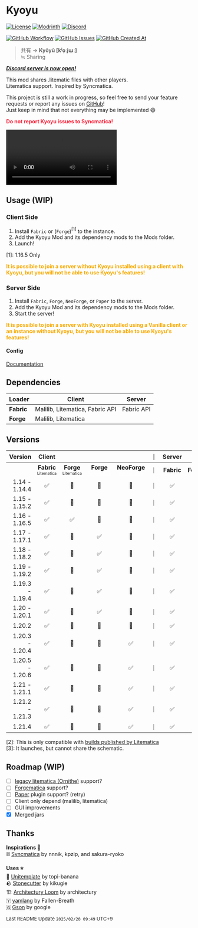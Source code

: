 # Kyoyu

[![License](https://img.shields.io/github/license/Vulpeus-Server/kyoyu)](http://www.gnu.org/licenses/lgpl-3.0.html)
[![Modrinth](https://img.shields.io/modrinth/dt/VozTPxB4?label=Modrinth%20Downloads)](https://modrinth.com/mod/VozTPxB4)
[![Discord](https://img.shields.io/discord/1331335879469563914?logo=Discord)](https://discord.gg/RcqXRsVcSr)

[![GitHub Workflow](https://github.com/Vulpeus-Server/kyoyu/actions/workflows/gradle.yml/badge.svg)](https://github.com/Vulpeus-Server/kyoyu/actions/workflows/gradle.yml)
[![GitHub Issues](https://img.shields.io/github/issues/Vulpeus-Server/kyoyu)](https://github.com/Vulpeus-Server/kyoyu/issues)
[![GitHub Created At](https://img.shields.io/github/created-at/Vulpeus-Server/kyoyu)](https://github.com/Vulpeus-Server/kyoyu)

> 共有 -> **Kyōyū [kʲo̞ːjɯ̟ː]**<br>
> ≒ Sharing

***[Discord server is now open!](https://discord.gg/RcqXRsVcSr)***

This mod shares .litematic files with other players.<br>
Litematica support. Inspired by Syncmatica.

This project is still a work in progress, so feel free to send your feature requests or report any issues on [GitHub](https://github.com/Vulpeus-Server/kyoyu/issues)! <br>
Just keep in mind that not everything may be implemented 😄

<strong><font color=#ff223a>Do not report Kyoyu issues to Syncmatica!</font></strong>

<video src="https://github.com/user-attachments/assets/74d1d7f8-9d13-4886-aa26-96ae8849e093" controls="true"></video>

## Usage (WIP)

### Client Side

1. Install `Fabric` or (`Forge`)<a><sup>[1]</sup></a> to the instance.
2. Add the Kyoyu Mod and its dependency mods to the Mods folder.
3. Launch!

<a>[1]</a>: 1.16.5 Only

<b><font color=#F9AA00>It is possible to join a server without Kyoyu installed using a client with Kyoyu, but you will not be able to use Kyoyu's features!</font></b>

### Server Side

1. Install `Fabric`, `Forge`, `NeoForge`, or `Paper` to the server.
2. Add the Kyoyu Mod and its dependency mods to the Mods folder.
3. Start the server!

<b><font color=#F9AA00>It is possible to join a server with Kyoyu installed using a Vanilla client or an instance without Kyoyu, but you will not be able to use Kyoyu's features!</font></b>

#### Config

[Documentation](https://github.com/Vulpeus-Server/kyoyu/blob/main/docs/config.md)

## Dependencies

| Loader        | Client                          | Server     |
|---------------|---------------------------------|------------|
| **Fabric**    | Malilib, Litematica, Fabric API | Fabric API |
| **Forge**     | Malilib, Litematica             |            |

## Versions

| Version         | Client |       |        |       |｜| Server |        |        |       |
|----------------:|:------:|:-----:|:------:|:-----:|--|:------:|:------:|:------:|:-----:|
|                 | **Fabric** <br><font size="-1"><small>Litematica</small></font> | **Forge** <br><font size="-1"><small>Litematica</small></font> | **Forge** <br><font size="-1"><small><a href="https://modrinth.com/mod/forgematica"  style="color: white;" target="_blank">Forgematica</a></small></font> | **NeoForge** <br><font size="-1"><small><a href="https://modrinth.com/mod/forgematica"  style="color: white;" target="_blank">Forgematica</a></small></font> |｜| **Fabric** | **Forge** | **NeoForge** | **Paper** |
|   1.14 - 1.14.4 | ✅    | 🚫    | 🚫    | 🚫    |｜| ✅    | ⚠️    | 🚫    | 🚫    |
|   1.15 - 1.15.2 | ✅    | 🚫    | 🚫    | 🚫    |｜| ✅    | ✅    | 🚫    | 🚫    |
|   1.16 - 1.16.5 | ✅    | ✅    | 🚫    | 🚫    |｜| ✅    | ✅    | 🚫    | 🚫    |
|   1.17 - 1.17.1 | ✅    | 🚫    | ✅    | 🚫    |｜| ✅    | ✅    | 🚫    | 🚫    |
|   1.18 - 1.18.2 | ✅    | 🚫    | ✅    | 🚫    |｜| ✅    | ✅    | 🚫    | 🚫    |
|   1.19 - 1.19.2 | ✅    | 🚫    | ✅    | 🚫    |｜| ✅    | ✅    | 🚫    | ⚠️<a><sup>[3]</sup></a>|
| 1.19.3 - 1.19.4 | ✅    | 🚫    | ✅    | 🚫    |｜| ✅    | ✅    | 🚫    | ⚠️<a><sup>[3]</sup></a>|
|   1.20 - 1.20.1 | ✅    | 🚫    | ✅    | 🚫    |｜| ✅    | ✅    | 🚫    | ⚠️<a><sup>[3]</sup></a>|
|          1.20.2 | ✅    | 🚫    | 🚫    | 🚫    |｜| ✅    | ✅    | 🚫    | ⚠️<a><sup>[3]</sup></a>|
| 1.20.3 - 1.20.4 | ✅    | 🚫    | 🚫    | ✅    |｜| ✅    | ✅    | 🚫    | ⚠️<a><sup>[3]</sup></a>|
| 1.20.5 - 1.20.6 | ✅    | 🚫    | 🚫    | ✅    |｜| ✅    | ⚠️    | ⚠️    | ⚠️<a><sup>[3]</sup></a>|
|   1.21 - 1.21.1 | ✅    | 🚫    | 🚫    | ✅    |｜| ✅    | ⚠️    | ⚠️    | ⚠️<a><sup>[3]</sup></a>|
| 1.21.2 - 1.21.3 | ✅    | 🚫    | 🚫    | ✅    |｜| ✅    | ⚠️    | ⚠️    | ⚠️<a><sup>[3]</sup></a>|
|          1.21.4 | ✅    | 🚫    | 🚫    | ✅    |｜| ✅    | ⚠️    | ⚠️    | ⚠️<a><sup>[3]</sup></a>|

<a>[2]</a>: This is only compatible with <a href="https://modrinth.com/mod/litematica/versions?g=1.16.5&l=forge" target="_blank">builds published by Litematica</a><br>
<a>[3]</a>: It launches, but cannot share the schematic.

## Roadmap (WIP)

- [ ] [legacy litematica (Ornithe)](https://github.com/maruohon/litematica/tree/ornithe/1.12.2) support?
- [ ] [Forgematica](https://modrinth.com/mod/forgematica) support?
- [ ] [Paper](https://papermc.io/) plugin support? (retry)
- [ ] Client only depend (malilib, litematica)
- [ ] GUI improvements
- [x] Merged jars

## Thanks

**Inspirations 🔖**<br>
⛓️ [Syncmatica](https://github.com/End-Tech/syncmatica) by nnnik, kpzip, and sakura-ryoko<br>

**Uses ⭐**<br>
🍤 [Unitemplate](https://github.com/topi-banana/unitemplate/tree/stonecutter) by topi-banana<br>
🪨 [Stonecutter](https://stonecutter.kikugie.dev/) by kikugie<br>
🏗️ [Architectury Loom](https://github.com/architectury/architectury-loom) by architectury<br>
🇾 [yamlang](https://github.com/Fallen-Breath/yamlang) by Fallen-Breath <br>
🇬 [Gson](https://github.com/google/gson) by google<br>

<font size="-1">Last README Update `2025/02/28 09:49` UTC+9
